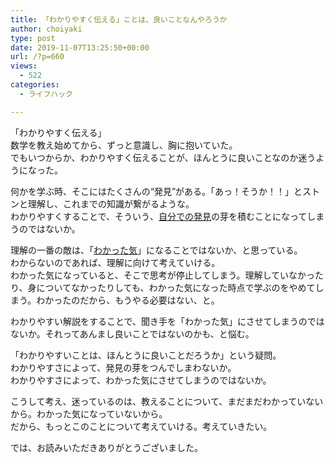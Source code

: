 ```yaml
---
title: 「わかりやすく伝える」ことは、良いことなんやろうか
author: choiyaki
type: post
date: 2019-11-07T13:25:50+00:00
url: /?p=660
views:
  - 522
categories:
  - ライフハック

---
```

「わかりやすく伝える」  
数学を教え始めてから、ずっと意識し、胸に抱いていた。  
でもいつからか、わかりやすく伝えることが、ほんとうに良いことなのか迷うようになった。

何かを学ぶ時、そこにはたくさんの“発見”がある。「あっ！そうか！！」とストンと理解し、これまでの知識が繋がるような。  
わかりやすくすることで、そういう、[自分での発見][1]の芽を積むことになってしまうのではないか。

理解の一番の敵は、「[わかった気][2]」になることではないか、と思っている。  
わからないのであれば、理解に向けて考えていける。  
わかった気になっていると、そこで思考が停止してしまう。理解していなかったり、身についてなかったりしても、わかった気になった時点で学ぶのをやめてしまう。わかったのだから、もうやる必要はない、と。

わかりやすい解説をすることで、聞き手を「わかった気」にさせてしまうのではないか。それってあんまし良いことではないのかも、と悩む。

「わかりやすいことは、ほんとうに良いことだろうか」という疑問。  
わかりやすさによって、発見の芽をつんでしまわないか。  
わかりやすさによって、わかった気にさせてしまうのではないか。

こうして考え、迷っているのは、教えることについて、まだまだわかっていないから。わかった気になっていないから。  
だから、もっとこのことについて考えていける。考えていきたい。

では、お読みいただきありがとうございました。

 [1]: https://scrapbox.io/choiyaki-hondana/%E8%87%AA%E5%88%86%E3%81%A7%E3%81%AE%E7%99%BA%E8%A6%8B
 [2]: https://scrapbox.io/choiyaki-hondana/%E3%82%8F%E3%81%8B%E3%81%A3%E3%81%9F%E6%B0%97